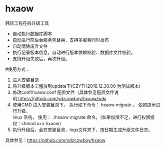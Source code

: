 # hxaow
韩信工程在线升级工具
* 自动执行数据库脚本
* 自动进行前后台服务包替换，支持多服务同时发布
* 自动清除废弃文件
* 执行记录版本信息，自动进行版本依赖校验、数据库文件校验。
* 支持升级失败后，再次升级。

#使用方式：
1. 进入安装目录
2. 将升级版本工程放到update下(CZYTH2016.12.30.00 为测试版本)
3. 修改conf/hxaow.conf 配置文件（具体参见配置文件说明,https://github.com/ydzcowboy/hxaow/wiki
4. 使用CMD 进入安装目录下。 执行如下命令： hxaow migrate 。  依照提示进行升级。   
   linux 系统， 使用： ./hxaow migrate 命令。（如果权限不足，进行权限授权：chmod u+x hxaow）
5. 执行升级后，会在安装目录，logs文件夹下，按日期生成升级文件日志。

具体参见：https://github.com/ydzcowboy/hxaow